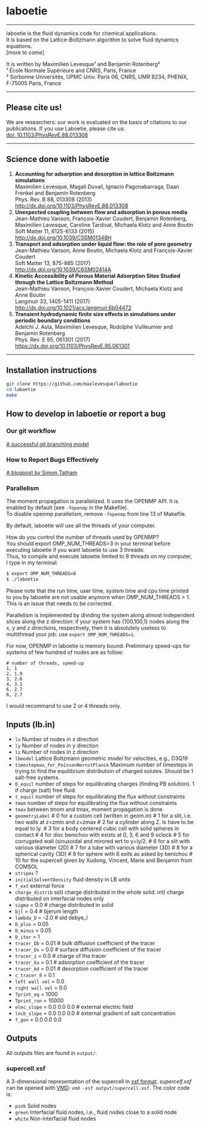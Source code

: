 # laboetie

---

laboetie is the fluid dynamics code for chemical applications.  
It is based on the Lattice-Boltzmann algorithm to solve fluid dynamics equations.  
[more to come]

It is written by Maximilien Levesque¹ and Benjamin Rotenberg²  
¹ École Normale Supérieure and CNRS, Paris, France  
² Sorbonne Universités, UPMC Univ. Paris 06, CNRS, UMR 8234, PHENIX, F-75005 Paris, France

---

## Please cite us!

We are researchers: our work is evaluated on the basis of citations to our publications. If you use Laboetie, please cite us:  
[doi: 10.1103/PhysRevE.88.013308](http://dx.doi.org/10.1103/PhysRevE.88.013308)

------

## Science done with laboetie

  1. **Accounting for adsorption and desorption in lattice Boltzmann simulations**  
      Maximilien Levesque, Magali Duvail, Ignacio Pagonabarraga, Daan Frenkel and Benjamin Rotenberg  
      Phys. Rev. B 88, 013308 (2013)  
      http://dx.doi.org/10.1103/PhysRevE.88.013308    
  2. **Unexpected coupling between flow and adsorption in porous media**  
     Jean-Mathieu Vanson, François-Xavier Coudert, Benjamin Rotenberg, Maximilien Levesque, Caroline Tardivat, Michaela Klotz and Anne Boutin  
     Soft Matter 11, 6125-6133 (2015)  
     http://dx.doi.org/10.1039/C5SM01348H  
  3. **Transport and adsorption under liquid flow: the role of pore geometry**  
      Jean-Mathieu Vanson, Anne Boutin, Michaela Klotz and François-Xavier Coudert  
      Soft Matter 13, 875-885 (2017)  
     http://dx.doi.org/10.1039/C6SM02414A
  4. **Kinetic Accessibility of Porous Material Adsorption Sites Studied through the Lattice Boltzmann Method**  
      Jean-Mathieu Vanson, François-Xavier Coudert, Michaela Klotz and Anne Boutin  
      Langmuir 33, 1405-1411 (2017)  
      http://dx.doi.org/10.1021/acs.langmuir.6b04472  
  5. **Transient hydrodynamic finite size effects in simulations under periodic boundary conditions**  
      Adelchi J. Asta, Maximilien Levesque, Rodolphe Vuilleumier and Benjamin Rotenberg  
      Phys. Rev. E 95, 061301 (2017)  
      https://dx.doi.org/10.1103/PhysRevE.95.061301

---

## Installation instructions

```sh
git clone https://github.com/maxlevesque/laboetie
cd laboetie
make
```

## How to develop in laboetie or report a bug

### Our git workflow

[A successful git branching model](http://nvie.com/posts/a-successful-git-branching-model/)

### How to Report Bugs Effectively

[A blogpost by Simon Tatham](http://www.chiark.greenend.org.uk/~sgtatham/bugs.html)

### Parallelism

The moment propagation is parallelized. It uses the OPENMP API. It is enabled by default (see `-fopenmp` in the Makefile).  
To disable openmp parallelism, remove `-fopenmp` from line 13 of Makefile.

By default, laboetie will use all the threads of your computer.

How do you control the number of threads used by OPENMP?  
You should export OMP_NUM_THREADS=3 in your terminal before executing laboetie if you want laboetie to use 3 threads:  
Thus, to compile and execute laboetie limited to 8 threads on my computer, I type in my terminal:
```bash
$ export OMP_NUM_THREADS=8
$ ./laboetie
```

Please note that the run time, user time, system time and cpu time printed to you by laboetie are not usable anymore when OMP_NUM_THREADS > 1. This is an issue that needs to be corrected.

Parallelism is implemented by dividing the system along almost independent slices along the z direction: if your system has {100,100,1} nodes along the x, y and z directions, respectively, then it is absolutely useless to multithread your job: use `export OMP_NUM_THREADS=1`.

For now, OPENMP in laboetie is memory bound. Preliminary speed-ups for systems of few hundred of nodes are as follow:
```
# number of threads, speed-up
1, 1
2, 1.9
3, 2.6
4, 3.1
6, 2.7
8, 2.7
```

I would recommand to use 2 or 4 threads only.

## Inputs (lb.in)

* `lx` Number of nodes in x direction
* `ly` Number of nodes in y direction
* `lz` Number of nodes in z direction
* `lbmodel` Lattice Boltzmann geometric model for velocities, e.g., D3Q19
* `timestepmax_for_PoissonNernstPlanck` Maximum number of timesteps in trying to find the equilibrium distribution of charged solutes. Should be 1 salt-free systems.
* `D_equil` number of steps for equilibrating charges (finding PB solution). 1 if charge (salt) free fluid.
* `t_equil` number of steps for equilibrating the flux without constraints
* `tmom` number of steps for equilibrating the flux without constraints
* `tmax` between tmom and tmax, moment propagation is done
* `geometryLabel`
                  # 0 for a custom cell (written in geom.in)
                  # 1 for a slit, i.e. two walls at z=zmin and z=zmax
                  # 2 for a cylinder along Z. lx have to be equal to ly.
                  # 3 for a body centered cubic cell with solid spheres in contact
                  # 4 for disc benichou with exists at 0, 3, 6 and 9 oclock
                  # 5 for corrugated wall (sinusoidal and mirored wrt to y=ly/2.
                  # 6 for a slit with various diameter (2D)
                  # 7 for a tube with various diameter (3D)
                  # 8 for a spherical cavity (3D)
                  # 9 for sphere with 6 exits as asked by benichou
                  # 10 for the supercell given by Xudong, Vincent, Marie and Benjamin from COMSOL
* `stripes` ?
* `initialSolventDensity` fluid density in LB units
* `f_ext` external force
* `charge_distrib` sol) charge distributed in the whole solid. int) charge distributed on interfacial nodes only
* `sigma` = 0.0 # charge distributed in solid
* `bjl` = 0.4 # bjerum length
* `lambda_D` = -2.0 # old debye_l
* `D_plus` = 0.05
* `D_minus` = 0.05
* `D_iter` = 1
* `tracer_Db` = 0.01   # bulk diffusion coefficient of the tracer
* `tracer_Ds` = 0.0   # surface diffusion coefficient of the tracer
* `tracer_z` = 0.0     # charge of the tracer
* `tracer_ka` = 0.1    # adsorption coefficient of the tracer
* `tracer_kd` = 0.01    # desorption coefficient of the tracer
* `c_tracer_0` = 0.1
* `left wall vel` = 0.0
* `right wall vel` = 0.0
* `Tprint_eq` = 1000
* `Tprint_run` = 10000
* `elec_slope` = 0.0 0.0 0.0 # external electric field
* `lncb_slope` = 0.0 0.0 0.0 # external gradient of salt concentration
* `f_gen` = 0.0 0.0 0.0



## Outputs

All outputs files are found in `output/`.

### supercell.xsf

A 3-dimensional representation of the supercell in [xsf format](http://www.xcrysden.org/doc/XSF.html).
*supercelf.xsf* can be opened with [VMD](http://www.ks.uiuc.edu/Research/vmd/): ```vmd -xsf output/supercell.xsf```.
The color code is:
* `pink` Solid nodes
* `green` Interfacial fluid nodes, i.e., fluid nodes close to a solid node
* `white` Non-interfacial fluid nodes
